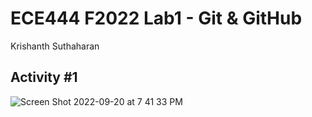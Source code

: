 # ECE444 F2022 Lab1 - Git & GitHub

Krishanth Suthaharan

## Activity #1
![Screen Shot 2022-09-20 at 7 41 33 PM](https://user-images.githubusercontent.com/73756462/191383676-dafbda7e-84ff-4597-aa90-85344e5267e2.png)
